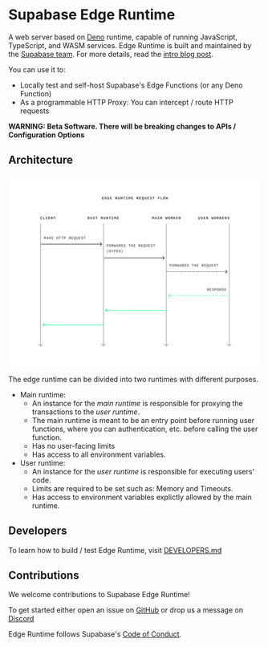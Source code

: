 # Supabase Edge Runtime
  
A web server based on [Deno](https://deno.land) runtime, capable of running JavaScript, TypeScript, and WASM services.
Edge Runtime is built and maintained by the [Supabase team](https://supabase.io). For more details, read the [intro blog post](https://supabase.com/blog/edge-runtime-self-hosted-deno-functions).

You can use it to:

* Locally test and self-host Supabase's Edge Functions (or any Deno Function)
* As a programmable HTTP Proxy: You can intercept / route HTTP requests

**WARNING: Beta Software. There will be breaking changes to APIs / Configuration Options**

## Architecture

![Sequence diagram of Edge Runtime request flow](assets/edge-runtime-diagram.svg?raw=true)

The edge runtime can be divided into two runtimes with different purposes.
- Main runtime:
  - An instance for the _main runtime_ is responsible for proxying the transactions to the _user runtime_.
  - The main runtime is meant to be an entry point before running user functions, where you can authentication, etc. before calling the user function.
  - Has no user-facing limits
  - Has access to all environment variables.
- User runtime:
  - An instance for the _user runtime_ is responsible for executing users' code.
  - Limits are required to be set such as: Memory and Timeouts.
  - Has access to environment variables explictly allowed by the main runtime.

## Developers
To learn how to build / test Edge Runtime, visit [DEVELOPERS.md](DEVELOPERS.md)

## Contributions

We welcome contributions to Supabase Edge Runtime!

To get started either open an issue on [GitHub](https://github.com/supabase/edge-runtime/issues) or drop us a message on [Discord](https://discord.com/invite/R7bSpeBSJE)

Edge Runtime follows Supabase's [Code of Conduct](https://github.com/supabase/.github/blob/main/CODE_OF_CONDUCT.md).
